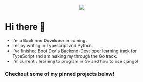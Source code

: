 <p align="center">
  <img src="https://api.boot.dev/v1/users/public/ee21e1fb-6675-4b13-93dd-b05f14c93fb8/thumbnail" >
</p>

# Hi there 👋

- I'm a Back-end Developer in training.
- I enjoy writing in Typescript and Python.
- I've finished Boot.Dev's Backend-Developer learning track for TypeScript and am making my through the Go track.
- I'm currently learning to program in Go and how to use django!

### Checkout some of my pinned projects below!

<!--
**rockefelm/rockefelm** is a ✨ _special_ ✨ repository because its `README.md` (this file) appears on your GitHub profile.

Here are some ideas to get you started:

- 🔭 I’m currently working on ...
- 🌱 I’m currently learning ...
- 👯 I’m looking to collaborate on ...
- 🤔 I’m looking for help with ...
- 💬 Ask me about ...
- 📫 How to reach me: ...
- 😄 Pronouns: ...
-->

